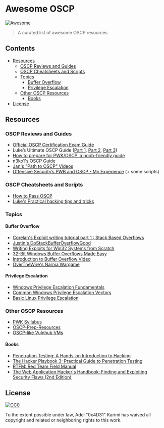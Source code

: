# Awesome OSCP

[![Awesome](https://cdn.rawgit.com/sindresorhus/awesome/d7305f38d29fed78fa85652e3a63e154dd8e8829/media/badge.svg)](https://github.com/sindresorhus/awesome)

> A curated list of awesome OSCP resources


## Contents

- [Resources](#resources)
  - [OSCP Reviews and Guides](#oscp-reviews-and-guides)
  - [OSCP Cheatsheets and Scripts](#oscp-cheatsheets-and-scripts)
  - [Topics](#topics)
    - [Buffer Overflow](#buffer-overflow)
    - [Privilege Escalation](#privilege-escalation)
  - [Other OSCP Resources](#other-oscp-resources)
    - [Books](#books)
- [License](#license)

## Resources

### OSCP Reviews and Guides

- [Official OSCP Certification Exam Guide](https://support.offensive-security.com/oscp-exam-guide/)
- Luke’s Ultimate OSCP Guide ([Part 1](https://medium.com/@hakluke/haklukes-ultimate-oscp-guide-part-1-is-oscp-for-you-b57cbcce7440), [Part 2](https://medium.com/@hakluke/haklukes-ultimate-oscp-guide-part-2-workflow-and-documentation-tips-9dd335204a48), [Part 3](https://medium.com/@hakluke/haklukes-ultimate-oscp-guide-part-3-practical-hacking-tips-and-tricks-c38486f5fc97))
- [How to prepare for PWK/OSCP, a noob-friendly guide](https://www.abatchy.com/2017/03/how-to-prepare-for-pwkoscp-noob)
- [n3ko1's OSCP Guide](http://www.lucas-bader.com/certification/2015/05/27/oscp-offensive-security-certified-professional)
- [Jan's "Path to OSCP" Videos](https://www.youtube.com/playlist?list=PLyPJ3SHNkjIFITR-Lzsc0XSOBS7JUXsOy)
- [Offensive Security’s PWB and OSCP - My Experience](http://www.securitysift.com/offsec-pwb-oscp/) (+ some scripts)

### OSCP Cheatsheets and Scripts

- [How to Pass OSCP](https://gist.github.com/unfo/5ddc85671dcf39f877aaf5dce105fac3)
- [Luke's Practical hacking tips and tricks](https://medium.com/@hakluke/haklukes-ultimate-oscp-guide-part-3-practical-hacking-tips-and-tricks-c38486f5fc97)

### Topics

#### Buffer Overflow
- [Corelan's Exploit writing tutorial part 1 : Stack Based Overflows](https://www.corelan.be/index.php/2009/07/19/exploit-writing-tutorial-part-1-stack-based-overflows/)
- [Justin's DoStackBufferOverflowGood](https://github.com/justinsteven/dostackbufferoverflowgood)
- [Writing Exploits for Win32 Systems from Scratch](https://www.nccgroup.trust/uk/about-us/newsroom-and-events/blogs/2016/june/writing-exploits-for-win32-systems-from-scratch/)
- [32-Bit Windows Buffer Overflows Made Easy](https://veteransec.com/2018/09/10/32-bit-windows-buffer-overflows-made-easy/)
- [Introduction to Buffer Overflow Video](https://www.youtube.com/watch?v=1S0aBV-Waeo)
- [OverTheWire's Narnia Wargame](http://overthewire.org/wargames/narnia/)

#### Privilege Escalation
- [Windows Privilege Escalation Fundamentals](http://www.fuzzysecurity.com/tutorials/16.html)
- [Common Windows Privilege Escalation Vectors](https://toshellandback.com/2015/11/24/ms-priv-esc/)
- [Basic Linux Privilege Escalation](https://blog.g0tmi1k.com/2011/08/basic-linux-privilege-escalation/)


### Other OSCP Resources

- [PWK Syllabus](https://www.offensive-security.com/documentation/penetration-testing-with-kali.pdf)
- [OSCP-Prep-Resources](https://github.com/burntmybagel/OSCP-Prep)
- [OSCP-like Vulnhub VMs](https://www.abatchy.com/2017/02/oscp-like-vulnhub-vms)

#### Books

- [Penetration Testing: A Hands-on Introduction to Hacking](https://www.amazon.com/Penetration-Testing-Hands-Introduction-Hacking/dp/1593275641)
- [The Hacker Playbook 3: Practical Guide to Penetration Testing](https://www.amazon.com.au/Hacker-Playbook-Practical-Penetration-Testing/dp/1980901759)
- [RTFM: Red Team Field Manual](https://www.amazon.com/Rtfm-Red-Team-Field-Manual/dp/1494295504)
- [The Web Application Hacker's Handbook: Finding and Exploiting Security Flaws (2nd Edition)](https://www.amazon.com/Web-Application-Hackers-Handbook-Exploiting-ebook/dp/B005LVQA9S)

## License

[![CC0](http://mirrors.creativecommons.org/presskit/buttons/88x31/svg/cc-zero.svg)](http://creativecommons.org/publicdomain/zero/1.0)

To the extent possible under law, Adel &#34;0x4D31&#34; Karimi has waived all copyright and
related or neighboring rights to this work.
